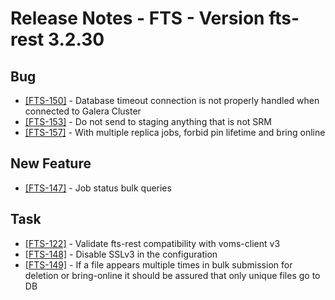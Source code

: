 Release Notes - FTS - Version fts-rest 3.2.30
=============================================

## Bug
* [[FTS-150]](https://its.cern.ch/jira/browse/FTS-150) - Database timeout connection is not properly handled when connected to Galera Cluster
* [[FTS-153]](https://its.cern.ch/jira/browse/FTS-153) - Do not send to staging anything that is not SRM
* [[FTS-157]](https://its.cern.ch/jira/browse/FTS-157) - With multiple replica jobs, forbid pin lifetime and bring online

## New Feature
* [[FTS-147]](https://its.cern.ch/jira/browse/FTS-147) - Job status bulk queries

## Task
* [[FTS-122]](https://its.cern.ch/jira/browse/FTS-122) - Validate fts-rest compatibility with voms-client v3
* [[FTS-148]](https://its.cern.ch/jira/browse/FTS-148) - Disable SSLv3 in the configuration
* [[FTS-149]](https://its.cern.ch/jira/browse/FTS-149) - If a file appears multiple times in bulk submission for deletion or bring-online it should be assured that only unique files go to DB
